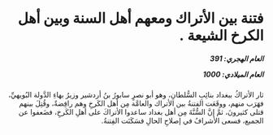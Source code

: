 <h1 dir="rtl">فتنة بين الأتراك ومعهم أهل السنة وبين أهل الكرخ الشيعة .</h1>

<h5 dir="rtl">العام الهجري:  391

العام الميلادي: 1000

</h5>

<p dir="rtl">ثار الأتراكُ ببغداد بنائِبِ السُّلطانِ، وهو أبو نصرٍ سابورُ بنُ أردشير وزيرُ بهاءِ الدَّولة البُويهيِّ، فهَرَب منهم، ووقَعَت الفتنةُ بين الأتراك والعامَّة مِن أهل الكَرخِ وهم رافِضةٌ، وقُتِلَ بينهم قتلى كثيرونَ، ثمَّ إنَّ السُّنَّةَ مِن أهل بغداد ساعدوا الأتراكَ على أهلِ الكَرخِ، فضَعفوا عن الجميع، فسعى الأشرافُ في إصلاحِ الحالِ فسَكَنَت الفِتنةُ.</p></br>
